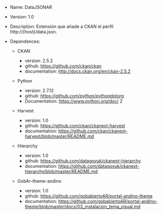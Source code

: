 + Name: DataJSONAR
+ Version: 1.0
+ Description: Extensión que añade a CKAN el perfil http://{host}/data.json. 

+ Dependences:
	+ CKAN
		+ version: 2.5.2
		+ github: https://github.com/ckan/ckan
		+ documentation: http://docs.ckan.org/en/ckan-2.5.2

	+ Python
		+ version: 2.7.12
		+ github: https://github.com/python/pythondotorg
		+ Documentation: https://www.python.org/doc/ 2

	+ Harvest
		+ version: 1.0
		+ github: https://github.com/ckan/ckanext-harvest
		+ documentation: https://github.com/ckan/ckanext-harvest/blob/master/README.md

	+ Hierarchy
		+ version: 1.0
		+ github: https://github.com/datagovuk/ckanext-hierarchy
		+ documentation: https://github.com/datagovuk/ckanext-hierarchy/blob/master/README.md

	+ GobAr-theme-andino
		+ version: 1.0
		+ github: https://github.com/gobabiertoAR/portal-andino-theme
		+ documentation: https://github.com/gobabiertoAR/portal-andino-theme/blob/master/docs/03_instalacion_tema_visual.md